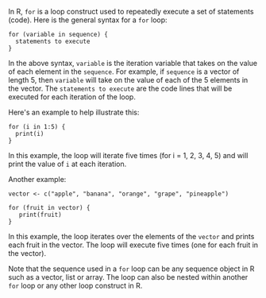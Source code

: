 In R, `for` is a loop construct used to repeatedly execute a set of statements (code). Here is the general syntax for a `for` loop:

```
for (variable in sequence) {
  statements to execute
}
```

In the above syntax, `variable` is the iteration variable that takes on the value of each element in the `sequence`. For example, if `sequence` is a vector of length 5, then `variable` will take on the value of each of the 5 elements in the vector. The `statements to execute` are the code lines that will be executed for each iteration of the loop. 

Here's an example to help illustrate this:

```
for (i in 1:5) {
  print(i)
}
```

In this example, the loop will iterate five times (for i = 1, 2, 3, 4, 5) and will print the value of `i` at each iteration.

Another example:

```
vector <- c("apple", "banana", "orange", "grape", "pineapple")

for (fruit in vector) {
   print(fruit)
}
```

In this example, the loop iterates over the elements of the `vector` and prints each fruit in the vector. The loop will execute five times (one for each fruit in the vector). 

Note that the sequence used in a `for` loop can be any sequence object in R such as a vector, list or array. The loop can also be nested within another `for` loop or any other loop construct in R.